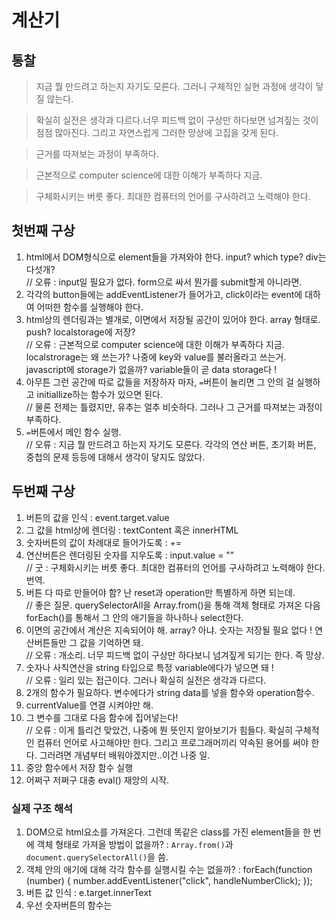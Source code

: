 # 계산기
## 통찰
>   지금 뭘 만드려고 하는지 자기도 모른다. 그러니 구체적인 실현 과정에 생각이 닿질 않는다.

>   확실히 실전은 생각과 다르다.너무 피드백 없이 구상만 하다보면 넘겨짚는 것이 점점 많아진다. 그리고 자연스럽게 그러한 망상에 고집을 갖게 된다.

>   근거를 따져보는 과정이 부족하다.

>   근본적으로 computer science에 대한 이해가 부족하다 지금.

>   구체화시키는 버릇 좋다. 최대한 컴퓨터의 언어를 구사하려고 노력해야 한다. 

## 첫번째 구상
1. html에서 DOM형식으로 element들을 가져와야 한다. input? which type? div는 다섯개?<br>// 오류 : input일 필요가 없다. form으로 싸서 뭔가를 submit할게 아니라면.
2. 각각의 button들에는 addEventListener가 들어가고, click이라는 event에 대하여 어떠한 함수를 실행해야 한다.
3. html상의 렌더링과는 별개로, 이면에서 저장될 공간이 있어야 한다. array 형태로. push? localstorage에 저장?<br>// 오류 : 근본적으로 computer science에 대한 이해가 부족하다 지금. localstrorage는 왜 쓰는가? 나중에 key와 value를 불러올라고 쓰는거. javascript에 storage가 없을까? variable들이 곧 data storage다 !
4. 아무튼 그런 공간에 따로 값들을 저장하자 마자, `=`버튼이 눌리면 그 안의 걸 실행하고 initiallize하는 함수가 있으면 된다.<br>// 물론 전제는 틀렸지만, 유추는 얼추 비슷하다. 그러나 그 근거를 따져보는 과정이 부족하다.
5. `=`버튼에서 메인 함수 실행.<br>// 오류 : 지금 뭘 만드려고 하는지 자기도 모른다. 각각의 연산 버튼, 초기화 버튼, 중첩의 문제 등등에 대해서 생각이 닿지도 않았다.
## 두번째 구상
1. 버튼의 값을 인식 : event.target.value
2. 그 값을 html상에 렌더링  : textContent 혹은 innerHTML
3. 숫자버튼의 값이 차례대로 들어가도록 : +=
4. 연산버튼은 렌더링된 숫자를 지우도록 : input.value = ""<br> // 굿 : 구체화시키는 버릇 좋다. 최대한 컴퓨터의 언어를 구사하려고 노력해야 한다. 번역.
6. 버튼 다 따로 만들어야 함? 난 reset과 operation만 특별하게 하면 되는데.<br>// 좋은 질문. querySelectorAll을 Array.from()을 통해 객체 형태로 가져온 다음forEach()를 통해서 그 안의 애기들을 하나하나 select한다.
7. 이면의 공간에서 계산은 지속되어야 해. array? 아냐. 숫자는 저장될 필요 없다  ! 연산버튼들만 그 값을 기억하면 돼. <br>// 오류 : 개소리. 너무 피드백 없이 구상만 하다보니 넘겨짚게 되기는 한다. 즉 망상. 
8. 숫자나 사칙연산을 string 타입으로 특정 variable에다가 넣으면 돼 !<br>// 오류 : 일리 있는 접근이다. 그러나 확실히 실전은 생각과 다르다.
9. 2개의 함수가 필요하다. 변수에다가 string data를 넣을 함수와 operation함수.
10. currentValue를 연결 시켜야만 해.
11. 그 변수를 그대로 다음 함수에 집어넣는다!<br>// 오류 : 이게 틀리건 맞았건, 나중에 뭔 뜻인지 알아보기가 힘들다. 확실히 구체적인 컴퓨터 언어로 사고해야만 한다. 그리고 프로그래머끼리 약속된 용어를 써야 한다. 그러려면 개념부터 배워야겠지만..이건 나중 일.
12. 중앙 함수에서 저장 함수 실행
13. 어쩌구 저쩌구 대충 eval() 재앙의 시작.

### 실제 구조 해석
1. DOM으로 html요소를 가져온다. 그런데 똑같은 class를 가진 element들을 한 번에 객체 형태로 가져올 방법이 없을까? : `Array.from()`과 `document.querySelectorAll()`을 씀.
2. 객체 안의 애기에 대해 각각 함수를 실행시킬 수는 없을까? : forEach(function (number) { number.addEventListener("click", handleNumberClick); });
3. 버튼 값 인식 : e.target.innerText
4. 우선 숫자버튼의 함수는 